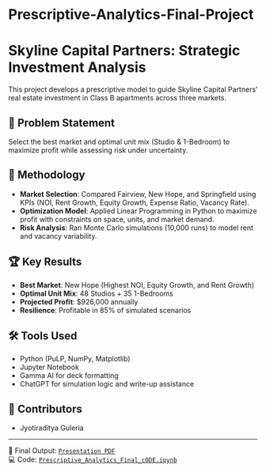 # Prescriptive-Analytics-Final-Project
# Skyline Capital Partners: Strategic Investment Analysis

This project develops a prescriptive model to guide Skyline Capital Partners’ real estate investment in Class B apartments across three markets.

## 📌 Problem Statement
Select the best market and optimal unit mix (Studio & 1-Bedroom) to maximize profit while assessing risk under uncertainty.

## 🧠 Methodology
- **Market Selection**: Compared Fairview, New Hope, and Springfield using KPIs (NOI, Rent Growth, Equity Growth, Expense Ratio, Vacancy Rate).
- **Optimization Model**: Applied Linear Programming in Python to maximize profit with constraints on space, units, and market demand.
- **Risk Analysis**: Ran Monte Carlo simulations (10,000 runs) to model rent and vacancy variability.

## 🏆 Key Results
- **Best Market**: New Hope (Highest NOI, Equity Growth, and Rent Growth)
- **Optimal Unit Mix**: 48 Studios + 35 1-Bedrooms
- **Projected Profit**: $926,000 annually
- **Resilience**: Profitable in 85% of simulated scenarios

## 🛠️ Tools Used
- Python (PuLP, NumPy, Matplotlib)
- Jupyter Notebook
- Gamma AI for deck formatting
- ChatGPT for simulation logic and write-up assistance

## 👥 Contributors
- Jyotiraditya Guleria

---

📂 Final Output: [`Presentation PDF`](./Prescriptive-Analytics-Final-Project+(1).pdf)  
💻 Code: [`Prescriptive_Analytics_Final_cODE.ipynb`](./Prescriptive_Analytics_Final_cODE.ipynb)
